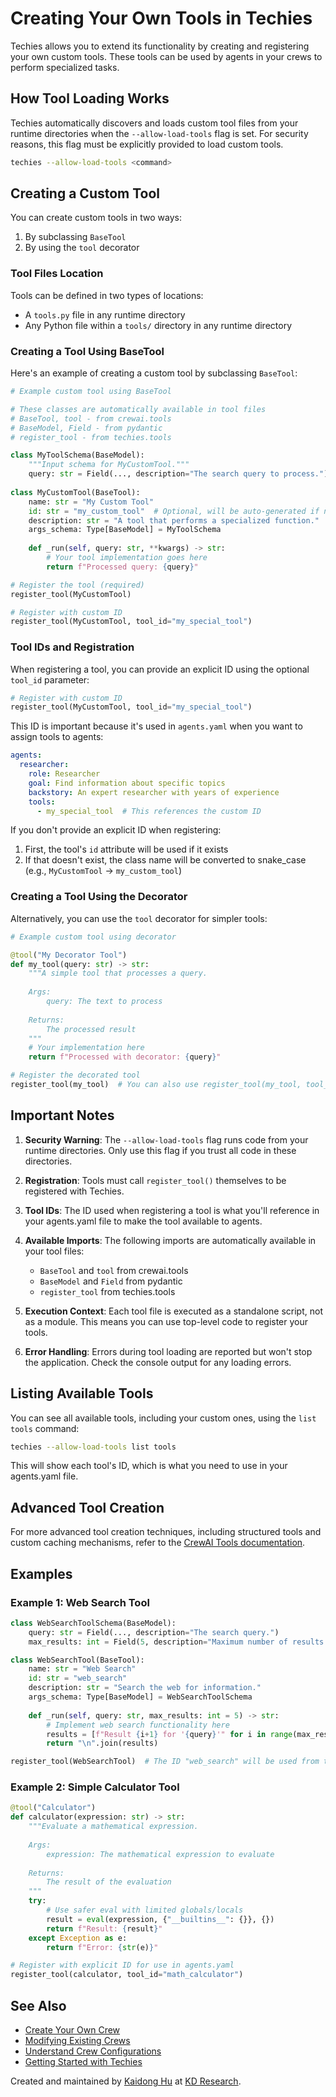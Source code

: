 # Creating Your Own Tools in Techies

Techies allows you to extend its functionality by creating and registering your own custom tools. These tools can be used by agents in your crews to perform specialized tasks.

## How Tool Loading Works

Techies automatically discovers and loads custom tool files from your runtime directories when the `--allow-load-tools` flag is set. For security reasons, this flag must be explicitly provided to load custom tools.

```bash
techies --allow-load-tools <command>
```

## Creating a Custom Tool

You can create custom tools in two ways:

1. By subclassing `BaseTool`
2. By using the `tool` decorator

### Tool Files Location

Tools can be defined in two types of locations:
- A `tools.py` file in any runtime directory
- Any Python file within a `tools/` directory in any runtime directory

### Creating a Tool Using BaseTool

Here's an example of creating a custom tool by subclassing `BaseTool`:

```python
# Example custom tool using BaseTool

# These classes are automatically available in tool files
# BaseTool, tool - from crewai.tools
# BaseModel, Field - from pydantic
# register_tool - from techies.tools

class MyToolSchema(BaseModel):
    """Input schema for MyCustomTool."""
    query: str = Field(..., description="The search query to process.")
    
class MyCustomTool(BaseTool):
    name: str = "My Custom Tool"
    id: str = "my_custom_tool"  # Optional, will be auto-generated if not provided
    description: str = "A tool that performs a specialized function."
    args_schema: Type[BaseModel] = MyToolSchema
    
    def _run(self, query: str, **kwargs) -> str:
        # Your tool implementation goes here
        return f"Processed query: {query}"

# Register the tool (required)
register_tool(MyCustomTool)

# Register with custom ID
register_tool(MyCustomTool, tool_id="my_special_tool")
```

### Tool IDs and Registration

When registering a tool, you can provide an explicit ID using the optional `tool_id` parameter:

```python
# Register with custom ID
register_tool(MyCustomTool, tool_id="my_special_tool")
```

This ID is important because it's used in `agents.yaml` when you want to assign tools to agents:

```yaml
agents:
  researcher:
    role: Researcher
    goal: Find information about specific topics
    backstory: An expert researcher with years of experience
    tools:
      - my_special_tool  # This references the custom ID
```

If you don't provide an explicit ID when registering:
1. First, the tool's `id` attribute will be used if it exists
2. If that doesn't exist, the class name will be converted to snake_case (e.g., `MyCustomTool` → `my_custom_tool`)

### Creating a Tool Using the Decorator

Alternatively, you can use the `tool` decorator for simpler tools:

```python
# Example custom tool using decorator

@tool("My Decorator Tool")
def my_tool(query: str) -> str:
    """A simple tool that processes a query.
    
    Args:
        query: The text to process
    
    Returns:
        The processed result
    """
    # Your implementation here
    return f"Processed with decorator: {query}"

# Register the decorated tool
register_tool(my_tool)  # You can also use register_tool(my_tool, tool_id="custom_id")
```

## Important Notes

1. **Security Warning**: The `--allow-load-tools` flag runs code from your runtime directories. Only use this flag if you trust all code in these directories.

2. **Registration**: Tools must call `register_tool()` themselves to be registered with Techies.

3. **Tool IDs**: The ID used when registering a tool is what you'll reference in your agents.yaml file to make the tool available to agents.

4. **Available Imports**: The following imports are automatically available in your tool files:
   - `BaseTool` and `tool` from crewai.tools
   - `BaseModel` and `Field` from pydantic
   - `register_tool` from techies.tools

5. **Execution Context**: Each tool file is executed as a standalone script, not as a module. This means you can use top-level code to register your tools.

6. **Error Handling**: Errors during tool loading are reported but won't stop the application. Check the console output for any loading errors.

## Listing Available Tools

You can see all available tools, including your custom ones, using the `list tools` command:

```bash
techies --allow-load-tools list tools
```

This will show each tool's ID, which is what you need to use in your agents.yaml file.

## Advanced Tool Creation

For more advanced tool creation techniques, including structured tools and custom caching mechanisms, refer to the [CrewAI Tools documentation](https://docs.crewai.com/concepts/tools).

## Examples

### Example 1: Web Search Tool

```python
class WebSearchToolSchema(BaseModel):
    query: str = Field(..., description="The search query.")
    max_results: int = Field(5, description="Maximum number of results to return.")

class WebSearchTool(BaseTool):
    name: str = "Web Search"
    id: str = "web_search"
    description: str = "Search the web for information."
    args_schema: Type[BaseModel] = WebSearchToolSchema
    
    def _run(self, query: str, max_results: int = 5) -> str:
        # Implement web search functionality here
        results = [f"Result {i+1} for '{query}'" for i in range(max_results)]
        return "\n".join(results)

register_tool(WebSearchTool)  # The ID "web_search" will be used from the tool's id attribute
```

### Example 2: Simple Calculator Tool

```python
@tool("Calculator")
def calculator(expression: str) -> str:
    """Evaluate a mathematical expression.
    
    Args:
        expression: The mathematical expression to evaluate
    
    Returns:
        The result of the evaluation
    """
    try:
        # Use safer eval with limited globals/locals
        result = eval(expression, {"__builtins__": {}}, {})
        return f"Result: {result}"
    except Exception as e:
        return f"Error: {str(e)}"

# Register with explicit ID for use in agents.yaml
register_tool(calculator, tool_id="math_calculator")
```

## See Also

- [Create Your Own Crew](./05-Create-Your-Own-Crew.md)
- [Modifying Existing Crews](./04-Modifying-Existing-Crews.md)
- [Understand Crew Configurations](./03-Understand-Crew-Configurations.md)
- [Getting Started with Techies](./01-Getting-Started-With-Techies.md)

Created and maintained by [Kaidong Hu](https://hukaidong.com) at [KD Research](https://github.com/kd-research). 
